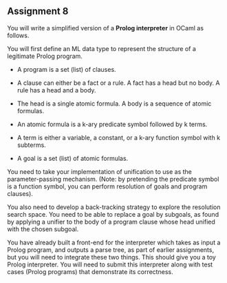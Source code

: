 ## Assignment 8


You will write a simplified version of a **Prolog interpreter** in OCaml as follows. 


You will first define an ML data type to represent the structure of a legitimate Prolog program.


- A program is a set (list) of clauses.

- A clause can either be a fact or a rule. A fact has a head but no body.  A rule has a head and a body. 

- The head is a single atomic formula.  A body is a sequence of atomic formulas.

- An atomic formula is a k-ary predicate symbol followed by k terms.

- A term is either a variable, a constant, or a k-ary function symbol with k subterms.

- A goal is a set (list) of atomic formulas.

You need to take your implementation of unification to use as the parameter-passing mechanism. (Note: by pretending the predicate symbol is a function symbol, you can perform resolution of goals and program clauses).


You also need to develop a back-tracking strategy to explore the resolution search space.   You need to be able to replace a goal by subgoals, as found by applying a unifier to the body of a program clause whose head unified with the chosen subgoal.


You have already built a front-end for the interpreter which takes as input a Prolog program, and outputs a parse tree, as part of earlier assignments, but you will need to integrate these two things. This should give you a toy Prolog interpreter. You will need to submit this interpreter along with test cases (Prolog programs) that demonstrate its correctness.
 

